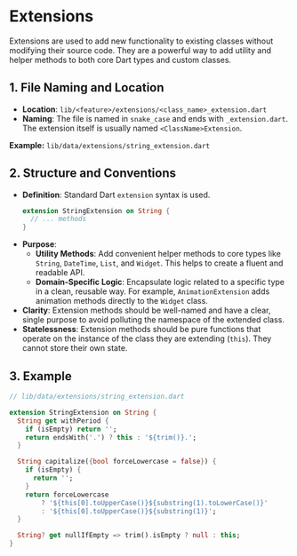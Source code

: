 # Extensions

Extensions are used to add new functionality to existing classes without modifying their source code. They are a powerful way to add utility and helper methods to both core Dart types and custom classes.

## 1. File Naming and Location

-   **Location**: `lib/<feature>/extensions/<class_name>_extension.dart`
-   **Naming**: The file is named in `snake_case` and ends with `_extension.dart`. The extension itself is usually named `<ClassName>Extension`.

**Example:** `lib/data/extensions/string_extension.dart`

## 2. Structure and Conventions

-   **Definition**: Standard Dart `extension` syntax is used.
    ```dart
    extension StringExtension on String {
      // ... methods
    }
    ```
-   **Purpose**:
    -   **Utility Methods**: Add convenient helper methods to core types like `String`, `DateTime`, `List`, and `Widget`. This helps to create a fluent and readable API.
    -   **Domain-Specific Logic**: Encapsulate logic related to a specific type in a clean, reusable way. For example, `AnimationExtension` adds animation methods directly to the `Widget` class.
-   **Clarity**: Extension methods should be well-named and have a clear, single purpose to avoid polluting the namespace of the extended class.
-   **Statelessness**: Extension methods should be pure functions that operate on the instance of the class they are extending (`this`). They cannot store their own state.

## 3. Example

```dart
// lib/data/extensions/string_extension.dart

extension StringExtension on String {
  String get withPeriod {
    if (isEmpty) return '';
    return endsWith('.') ? this : '${trim()}.';
  }

  String capitalize({bool forceLowercase = false}) {
    if (isEmpty) {
      return '';
    }
    return forceLowercase
        ? '${this[0].toUpperCase()}${substring(1).toLowerCase()}'
        : '${this[0].toUpperCase()}${substring(1)}';
  }

  String? get nullIfEmpty => trim().isEmpty ? null : this;
}
```